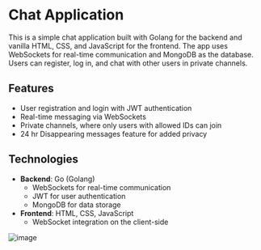 # Chat Application

This is a simple chat application built with Golang for the backend and vanilla HTML, CSS, and JavaScript for the frontend. The app uses WebSockets for real-time communication and MongoDB as the database. Users can register, log in, and chat with other users in private channels.

## Features

- User registration and login with JWT authentication
- Real-time messaging via WebSockets
- Private channels, where only users with allowed IDs can join
- 24 hr Disappearing messages feature for added privacy

## Technologies

- **Backend**: Go (Golang)
  - WebSockets for real-time communication
  - JWT for user authentication
  - MongoDB for data storage
- **Frontend**: HTML, CSS, JavaScript
  - WebSocket integration on the client-side


![image](https://github.com/user-attachments/assets/d3c0bb3f-8596-4d29-a221-243d0da592a9)
